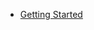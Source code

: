 <!-- Documentation licensed under CC BY 4.0 -->
<!-- License available at https://creativecommons.org/licenses/by/4.0/ -->
* [Getting Started]



<!-- URLS -->

[Getting Started]: /closure/goog/g3doc/develop/get-started

